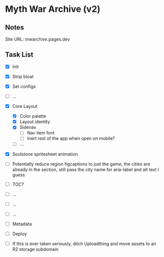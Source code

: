 # Myth War Archive (v2)

## Notes

Site URL: mwarchive.pages.dev

## Task List

- [x] Init
- [x] Strip bloat
- [x] Set configs
- [ ] ...
- [x] Core Layout
  - [x] Color palette
  - [x] Layout identity
  - [x] Sidenav
    - [ ] Nav item font
    - [ ] Inert rest of the app when open on mobile?
  - [ ] ...
- [x] Soulstone spritesheet animation
- [ ] Potentially reduce region figcaptions to just the game, the cities are already in the section, still pass the city name for aria-label and alt text I guess
- [ ] TOC?
- [ ] ...
- [ ] ...
- [ ] ...
- [ ] Metadata
- [ ] Deploy

- [ ] If this is ever taken seriously, ditch Uploadthing and move assets to an R2 storage subdomain
